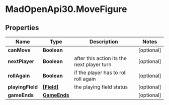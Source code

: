 # MadOpenApi30.MoveFigure

## Properties

Name | Type | Description | Notes
------------ | ------------- | ------------- | -------------
**canMove** | **Boolean** |  | [optional] 
**nextPlayer** | **Boolean** | after this action its the next player turn | [optional] 
**rollAgain** | **Boolean** | if the player has to roll roll again | [optional] 
**playingField** | [**[Field]**](Field.md) | the playing field status | [optional] 
**gameEnds** | [**GameEnds**](GameEnds.md) |  | [optional] 


